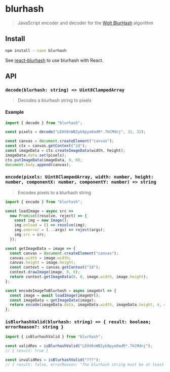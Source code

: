 # blurhash

> JavaScript encoder and decoder for the [Wolt BlurHash](https://github.com/woltapp/blurhash) algorithm

## Install

```sh
npm install --save blurhash
```

See [react-blurhash](https://github.com/woltapp/react-blurhash) to use blurhash with React.

## API

### `decode(blurhash: string) => Uint8ClampedArray`

> Decodes a blurhash string to pixels

#### Example

```js
import { decode } from "blurhash";

const pixels = decode("LEHV6nWB2yk8pyo0adR*.7kCMdnj", 32, 32);

const canvas = document.createElement("canvas");
const ctx = canvas.getContext("2d");
const imageData = ctx.createImageData(width, height);
imageData.data.set(pixels);
ctx.putImageData(imageData, 0, 0);
document.body.append(canvas);
```

### `encode(pixels: Uint8ClampedArray, width: number, height: number, componentX: number, componentY: number) => string`

> Encodes pixels to a blurhash string

```js
import { encode } from "blurhash";

const loadImage = async src =>
  new Promise((resolve, reject) => {
    const img = new Image();
    img.onload = () => resolve(img);
    img.onerror = (...args) => reject(args);
    img.src = src;
  });

const getImageData = image => {
  const canvas = document.createElement("canvas");
  canvas.width = image.width;
  canvas.height = image.height;
  const context = canvas.getContext("2d");
  context.drawImage(image, 0, 0);
  return context.getImageData(0, 0, image.width, image.height);
};

const encodeImageToBlurhash = async imageUrl => {
  const image = await loadImage(imageUrl);
  const imageData = getImageData(image);
  return encode(imageData.data, imageData.width, imageData.height, 4, 4);
};
```

### `isBlurhashValid(blurhash: string) => { result: boolean; errorReason?: string }`

```js
import { isBlurhashValid } from "blurhash";

const validRes = isBlurhashValid("LEHV6nWB2yk8pyo0adR*.7kCMdnj");
// { result: true }

const invalidRes = isBlurhashValid("???");
// { result: false, errorReason: "The blurhash string must be at least 6 characters" }
```
